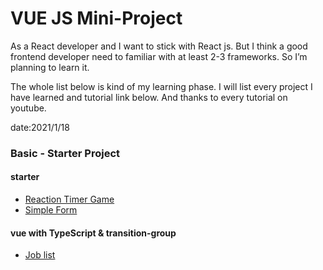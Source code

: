 # VUE JS Mini-Project

As a React developer and I want to stick with React js. But I think a good frontend developer need to familiar with at least 2-3 frameworks. So I’m planning to learn it.

The whole list below is kind of my learning phase. I will list every project I have learned and tutorial link below. And thanks to every tutorial on youtube.

date:2021/1/18

### Basic - Starter Project

#### starter

- [Reaction Timer Game](https://www.youtube.com/watch?v=bc6czIBLKTg&list=PL4cUxeGkcC9hYYGbV60Vq3IXYNfDk8At1&index=7)
- [Simple Form](https://www.youtube.com/watch?v=ixOcve5PX-Q&list=PL4cUxeGkcC9hYYGbV60Vq3IXYNfDk8At1&index=8)

#### vue with TypeScript & transition-group

- [Job list](https://www.youtube.com/watch?v=JfI5PISLr9w&list=PL4cUxeGkcC9gCtAuEdXTjNVE5bbMFo5OD)
